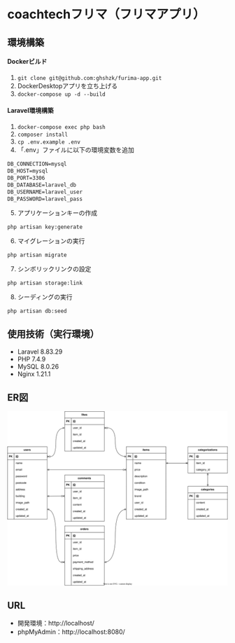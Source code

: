 # coachtechフリマ（フリマアプリ）

## 環境構築
#### Dockerビルド
1. `git clone git@github.com:ghshzk/furima-app.git`
2. DockerDesktopアプリを立ち上げる
3. `docker-compose up -d --build`

#### Laravel環境構築
1. `docker-compose exec php bash`
2. `composer install`
3. `cp .env.example .env`
4. 「.env」ファイルに以下の環境変数を追加
```
DB_CONNECTION=mysql
DB_HOST=mysql
DB_PORT=3306
DB_DATABASE=laravel_db
DB_USERNAME=laravel_user
DB_PASSWORD=laravel_pass
```
5. アプリケーションキーの作成
```
php artisan key:generate
```
6. マイグレーションの実行
```
php artisan migrate
```
7. シンボリックリンクの設定
```
php artisan storage:link
```

8. シーディングの実行
```
php artisan db:seed
```

## 使用技術（実行環境）
- Laravel 8.83.29
- PHP 7.4.9
- MySQL 8.0.26
- Nginx 1.21.1

## ER図
![ER図](/furima.drawio.svg)

## URL
- 開発環境：http://localhost/
- phpMyAdmin：http://localhost:8080/